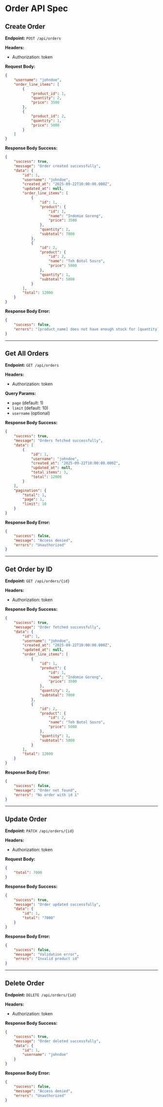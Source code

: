 # Order API Spec

## Create Order

**Endpoint:** `POST /api/orders`

**Headers:**
- Authorization: token

**Request Body:**
```json
{
    "username": "johndoe",
    "order_line_items": [
        {
            "product_id": 1,
            "quantity": 2,
            "price": 3500
        },
        {
            "product_id": 2,
            "quantity": 1,
            "price": 5000
        }
    ]
}
```

**Response Body Success:**
```json
{
    "success": true,
    "message": "Order created successfully",
    "data": {
        "id": 1,
        "username": "johndoe",
        "created_at": "2025-09-22T10:00:00.000Z",
        "updated_at": null,
        "order_line_items": [
            {
                "id": 1,
                "product": {
                    "id": 1,
                    "name": "Indomie Goreng",
                    "price": 3500
                },
                "quantity": 2,
                "subtotal": 7000
            },
            {
                "id": 2,
                "product": {
                    "id": 2,
                    "name": "Teh Botol Sosro",
                    "price": 5000
                },
                "quantity": 1,
                "subtotal": 5000
            }
        ],
        "total": 12000
    }
}
```

**Response Body Error:**
```json
{
    "success": false,
    "errors": "[product_name] does not have enough stock for [quantity]"
}
```

---

## Get All Orders

**Endpoint:** `GET /api/orders`

**Headers:**
- Authorization: token

**Query Params:**
- `page` (default: 1)
- `limit` (default: 10)
- `username` (optional)

**Response Body Success:**
```json
{
    "success": true,
    "message": "Orders fetched successfully",
    "data": [
        {
            "id": 1,
            "username": "johndoe",
            "created_at": "2025-09-22T10:00:00.000Z",
            "updated_at": null,
            "total_items": 3,
            "total": 12000
        }
    ],
    "pagination": {
        "total": 1,
        "page": 1,
        "limit": 10
    }
}
```

**Response Body Error:**
```json
{
    "success": false,
    "message": "Access denied",
    "errors": "Unauthorized"
}
```

---

## Get Order by ID

**Endpoint:** `GET /api/orders/{id}`

**Headers:**
- Authorization: token

**Response Body Success:**
```json
{
    "success": true,
    "message": "Order fetched successfully",
    "data": {
        "id": 1,
        "username": "johndoe",
        "created_at": "2025-09-22T10:00:00.000Z",
        "updated_at": null,
        "order_line_items": [
            {
                "id": 1,
                "product": {
                    "id": 1,
                    "name": "Indomie Goreng",
                    "price": 3500
                },
                "quantity": 2,
                "subtotal": 7000
            },
            {
                "id": 2,
                "product": {
                    "id": 2,
                    "name": "Teh Botol Sosro",
                    "price": 5000
                },
                "quantity": 1,
                "subtotal": 5000
            }
        ],
        "total": 12000
    }
}
```

**Response Body Error:**
```json
{
    "success": false,
    "message": "Order not found",
    "errors": "No order with id 1"
}
```

---

## Update Order

**Endpoint:** `PATCH /api/orders/{id}`

**Headers:**
- Authorization: token

**Request Body:**
```json
{
    "total": 7000
}
```

**Response Body Success:**
```json
{
    "success": true,
    "message": "Order updated successfully",
    "data": {
        "id": 1,
        "total": "7000"
    }
}
```

**Response Body Error:**
```json
{
    "success": false,
    "message": "Validation error",
    "errors": "Invalid product id"
}
```

---

## Delete Order

**Endpoint:** `DELETE /api/orders/{id}`

**Headers:**
- Authorization: token

**Response Body Success:**
```json
{
    "success": true,
    "message": "Order deleted successfully",
    "data": {
        "id": 1,
        "username": "johndoe"
    }
}
```

**Response Body Error:**
```json
{
    "success": false,
    "message": "Access denied",
    "errors": "Unauthorized"
}
```
